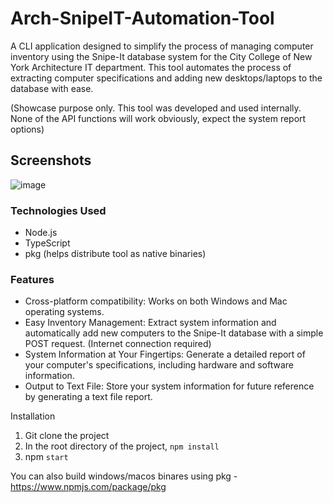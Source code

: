 # Arch-SnipeIT-Automation-Tool
A CLI application designed to simplify the process of managing computer inventory using the Snipe-It database system for the City College of New York Architecture IT department. This tool automates the process of extracting computer specifications and adding new desktops/laptops to the database with ease.

(Showcase purpose only. This tool was developed and used internally. None of the API functions will work obviously, expect the system report options)

## Screenshots
![image](https://user-images.githubusercontent.com/51008990/218598800-424e3426-f5e6-4f4e-9729-19ef3cfea67a.png)


### Technologies Used
- Node.js
- TypeScript
- pkg (helps distribute tool as native binaries)

### Features
- Cross-platform compatibility: Works on both Windows and Mac operating systems.
- Easy Inventory Management: Extract system information and automatically add new computers to the Snipe-It database with a simple POST request. (Internet connection required)
- System Information at Your Fingertips: Generate a detailed report of your computer's specifications, including hardware and software information.
- Output to Text File: Store your system information for future reference by generating a text file report.


Installation
1. Git clone the project
2. In the root directory of the project, `npm install`
3. npm `start`

You can also build windows/macos binares using pkg - https://www.npmjs.com/package/pkg
